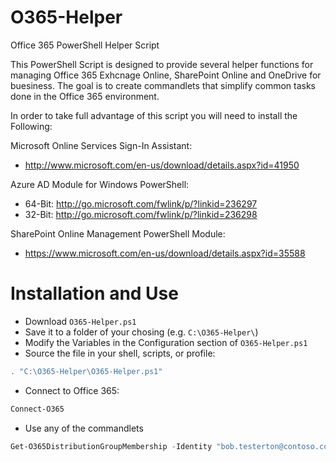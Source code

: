 # O365-Helper
Office 365 PowerShell Helper Script

This PowerShell Script is designed to provide several helper functions for managing Office 365 Exhcnage Online, SharePoint Online and OneDrive for buesiness. The goal is to create commandlets that simplify common tasks done in the Office 365 environment. 

In order to take full advantage of this script you will need to install the Following:

Microsoft Online Services Sign-In Assistant:  
* http://www.microsoft.com/en-us/download/details.aspx?id=41950

Azure AD Module for Windows PowerShell:  
* 64-Bit: http://go.microsoft.com/fwlink/p/?linkid=236297  
* 32-Bit: http://go.microsoft.com/fwlink/p/?linkid=236298  
    
SharePoint Online Management PowerShell Module:  
* https://www.microsoft.com/en-us/download/details.aspx?id=35588  
 
# Installation and Use

* Download `O365-Helper.ps1`
* Save it to a folder of your chosing (e.g. `C:\O365-Helper\`)
* Modify the Variables in the Configuration section of `O365-Helper.ps1`
* Source the file in your shell, scripts, or profile:
```PowerShell
. "C:\O365-Helper\O365-Helper.ps1"
```
* Connect to Office 365:  
```PowerShell
Connect-O365
```  
* Use any of the commandlets
```PowerShell
Get-O365DistributionGroupMembership -Identity "bob.testerton@contoso.com"
```

